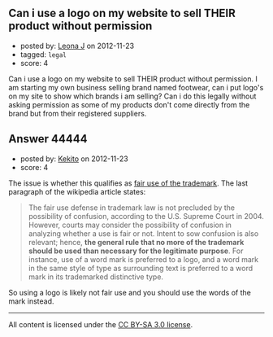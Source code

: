 ## Can i use a logo on my website to sell THEIR product without permission

- posted by: [Leona J](https://stackexchange.com/users/-1/21731-leona-j) on 2012-11-23
- tagged: `legal`
- score: 4

Can i use a logo on my website to sell THEIR product without permission.
I am starting my own business selling brand named footwear, can i put logo's on my site to show which brands i am selling? Can i do this legally without asking permission as some of my products don't come directly from the brand but from their registered suppliers.


## Answer 44444

- posted by: [Kekito](https://stackexchange.com/users/-1/5898-kekito) on 2012-11-23
- score: 4

<p>The issue is whether this qualifies as <a href="http://en.wikipedia.org/wiki/Fair_use_%28U.S._trademark_law%29" rel="nofollow">fair use of the trademark</a>.  The last paragraph of the wikipedia article states:</p>

<blockquote>
  <p>The fair use defense in trademark law is not precluded by the
  possibility of confusion, according to the U.S. Supreme Court in 2004.
  However, courts may consider the possibility of confusion in analyzing
  whether a use is fair or not. Intent to sow confusion is also
  relevant; hence, <strong>the general rule that no more of the trademark should
  be used than necessary for the legitimate purpose</strong>. For instance, use
  of a word mark is preferred to a logo, and a word mark in the same
  style of type as surrounding text is preferred to a word mark in its
  trademarked distinctive type.</p>
</blockquote>

<p>So using a logo is likely not fair use and you should use the words of the mark instead.</p>




---

All content is licensed under the [CC BY-SA 3.0 license](https://creativecommons.org/licenses/by-sa/3.0/).
